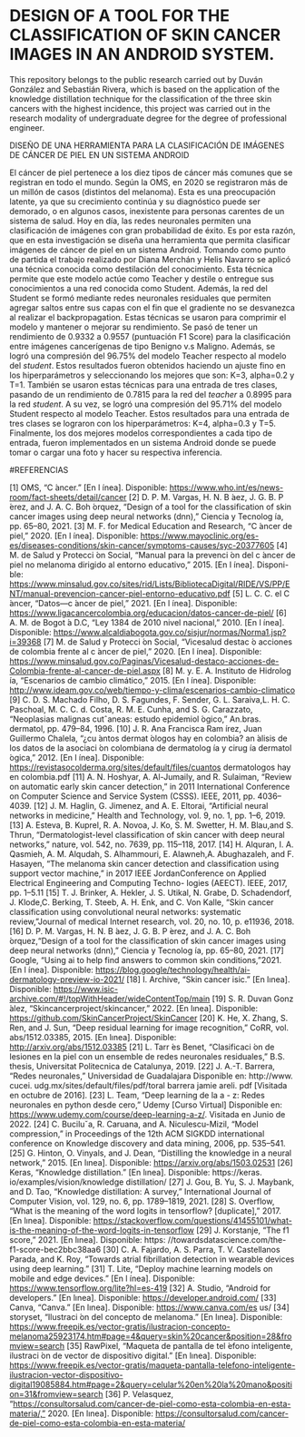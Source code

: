 # DESIGN OF A TOOL FOR THE CLASSIFICATION OF SKIN CANCER IMAGES IN AN ANDROID SYSTEM.

This repository belongs to the public research carried out by Duván González and Sebastián Rivera, which is based on the application of the knowledge distillation technique for the classification of the three skin cancers with the highest incidence, this project was carried out in the research modality of undergraduate degree for the degree of professional engineer.

DISEÑO DE UNA HERRAMIENTA PARA LA CLASIFICACIÓN DE IMÁGENES DE CÁNCER DE PIEL EN UN SISTEMA ANDROID

El cáncer de piel pertenece a los diez tipos de cáncer más comunes que se registran en todo el mundo. Según la OMS, en 2020 se registraron más de un millón de casos (distintos del melanoma). Esta es una preocupación latente, ya que su crecimiento continúa y su diagnóstico puede ser demorado, o en algunos casos, inexistente para personas carentes de un sistema de salud. Hoy en día, las redes neuronales permiten una clasificación de imágenes con gran probabilidad de éxito. Es por esta razón, que en esta investigación se diseña una herramienta que permita clasificar imágenes de cáncer de piel en un sistema Android. Tomando como punto de partida el trabajo realizado por Diana Merchán y Helis Navarro se aplicó una técnica conocida como destilación del conocimiento. Esta técnica permite que este modelo actúe como Teacher y destile o entregue sus conocimientos a una red conocida como Student. Además, la red del Student se formó mediante redes neuronales residuales que permiten agregar saltos entre sus capas con el fin que el gradiente no se desvanezca al realizar el backpropagation. Estas técnicas se usaron para comprimir el modelo y mantener o mejorar su rendimiento. Se pasó de tener un rendimiento de 0.9332 a 0.9557 (puntuación F1 Score) para la clasificación entre imágenes cancerígenas de tipo Benigno v.s Maligno. Además, se logró una compresión del 96.75\% del modelo Teacher respecto al modelo del $student$. Estos resultados fueron obtenidos haciendo un ajuste fino en los hiperparámetros y seleccionando los mejores que son: K=3, alpha=0.2 y T=1. También se usaron estas técnicas para una entrada de tres clases, pasando de un rendimiento de 0.7815 para la red del $teacher$ a 0.8995 para la red $student$. A su vez, se logró una compresión del 95.71\% del modelo Student respecto al modelo Teacher. Estos resultados para una entrada de tres clases se lograron con los hiperparámetros: K=4, alpha=0.3 y T=5. Finalmente, los dos mejores modelos correspondientes a cada tipo de entrada, fueron implementados en un sistema Android donde se puede tomar o cargar una foto y hacer su respectiva inferencia.


#REFERENCIAS

[1] OMS, “C ́ancer.” [En l ́ınea]. Disponible: https://www.who.int/es/news-room/fact-sheets/detail/cancer
[2] D. P. M. Vargas, H. N. B ́aez, J. G. B. P ́erez, and J. A. C. Boh ́orquez, “Design of a tool for the classification of skin cancer images using deep
neural networks (dnn),” Ciencia y Tecnolog ́ıa, pp. 65–80, 2021.
[3] M. F. for Medical Education and Research, “C ́ancer de piel,” 2020. [En l ́ınea]. Disponible: https://www.mayoclinic.org/es-es/diseases-conditions/skin-cancer/symptoms-causes/syc-20377605
[4] M. de Salud y Protecci ́on Social, “Manual para la prevenci ́on del c ́ancer de piel no melanoma dirigido al entorno educativo,” 2015. [En l ́ınea]. Disponi-
ble: https://www.minsalud.gov.co/sites/rid/Lists/BibliotecaDigital/RIDE/VS/PP/ENT/manual-prevencion-cancer-piel-entorno-educativo.pdf
[5] L. C. C. el C ́ancer, “Datos—c ́ancer de piel,” 2021. [En l ́ınea]. Disponible: https://www.ligacancercolombia.org/educacion/datos-cancer-de-piel/
[6] A. M. de Bogot ́a D.C, “Ley 1384 de 2010 nivel nacional,” 2010. [En l ́ınea]. Disponible: https://www.alcaldiabogota.gov.co/sisjur/normas/Norma1.jsp?i=39368
[7] M. de Salud y Protecci ́on Social, “Vicesalud destac ́o acciones de colombia frente al c ́ancer de piel,” 2020. [En l ́ınea]. Disponible: https://www.minsalud.gov.co/Paginas/Vicesalud-destaco-acciones-de-Colombia-frente-al-cancer-de-piel.aspx
[8] M. y. E. A. Instituto de Hidrolog ́ıa, “Escenarios de cambio climático,” 2015. [En l ́ınea]. Disponible: http://www.ideam.gov.co/web/tiempo-y-clima/escenarios-cambio-climatico
[9] C. D. S. Machado Filho, D. S. Fagundes, F. Sender, G. L. Saraiva,L. H. C. Paschoal, M. C. C. d. Costa, R. M. E. Cunha, and S. G.
Carazzato, “Neoplasias malignas cutˆaneas: estudo epidemiol ́ogico,” An.bras. dermatol, pp. 479–84, 1996.
[10] J. R. Ana Francisca Ram ́ırez, Juan Guillermo Chalela, “¿cu ́antos dermat ́ologos hay en colombia? an ́alisis de los datos de la
asociaci ́on colombiana de dermatolog ́ıa y cirug ́ıa dermatol ́ogica,” 2012. [En l ́ınea]. Disponible: https://revistasocolderma.org/sites/default/files/cuantos dermatologos hay en colombia.pdf
[11] A. N. Hoshyar, A. Al-Jumaily, and R. Sulaiman, “Review on automatic early skin cancer detection,” in 2011 International Conference on
Computer Science and Service System (CSSS). IEEE, 2011, pp. 4036–4039.
[12] J. M. Haglin, G. Jimenez, and A. E. Eltorai, “Artificial neural networks in medicine,” Health and Technology, vol. 9, no. 1, pp. 1–6, 2019.
[13] A. Esteva, B. Kuprel, R. A. Novoa, J. Ko, S. M. Swetter, H. M. Blau,and S. Thrun, “Dermatologist-level classification of skin cancer with
deep neural networks,” nature, vol. 542, no. 7639, pp. 115–118, 2017.
[14] H. Alquran, I. A. Qasmieh, A. M. Alqudah, S. Alhammouri, E. Alawneh,A. Abughazaleh, and F. Hasayen, “The melanoma skin cancer detection
and classification using support vector machine,” in 2017 IEEE JordanConference on Applied Electrical Engineering and Computing Techno-
logies (AEECT). IEEE, 2017, pp. 1–5.11
[15] T. J. Brinker, A. Hekler, J. S. Utikal, N. Grabe, D. Schadendorf, J. Klode,C. Berking, T. Steeb, A. H. Enk, and C. Von Kalle, “Skin cancer
classification using convolutional neural networks: systematic review,”Journal of medical Internet research, vol. 20, no. 10, p. e11936, 2018.
[16] D. P. M. Vargas, H. N. B ́aez, J. G. B. P ́erez, and J. A. C. Boh ́orquez,“Design of a tool for the classification of skin cancer images using deep
neural networks (dnn),” Ciencia y Tecnolog ́ıa, pp. 65–80, 2021.
[17] Google, “Using ai to help find answers to common skin conditions,”2021. [En l ́ınea]. Disponible: https://blog.google/technology/health/ai-dermatology-preview-io-2021/
[18] I. Archive, “Skin cancer isic.” [En lınea]. Disponible: https://www.isic-archive.com/#!/topWithHeader/wideContentTop/main
[19] S. R. Duvan Gonz ́alez, “Skincancerproject/skincancer,” 2022. [En lınea]. Disponible: https://github.com/SkinCancerProject/SkinCancer
[20] K. He, X. Zhang, S. Ren, and J. Sun, “Deep residual learning for image recognition,” CoRR, vol. abs/1512.03385, 2015. [En lınea]. Disponible:
http://arxiv.org/abs/1512.03385
[21] L. Tarr ́es Benet, “Clasificaci ́on de lesiones en la piel con un ensemble de redes neuronales residuales,” B.S. thesis, Universitat Politecnica de
Catalunya, 2019.
[22] J. A.-T. Barrera, “Redes neuronales,” Universidad de Guadalajara Disponible en: http://www. cucei. udg.mx/sites/default/files/pdf/toral barrera jamie areli. pdf [Visitada en octubre de 2016].
[23] L. Team, “Deep learning de la a - z: Redes neuronales en python desde cero,” Udemy [Curso Virtual] Disponible en: https://www.udemy.com/course/deep-learning-a-z/. Visitada en Junio de 2022.
[24] C. Buciluˇa, R. Caruana, and A. Niculescu-Mizil, “Model compression,” in Proceedings of the 12th ACM SIGKDD international conference on
Knowledge discovery and data mining, 2006, pp. 535–541.
[25] G. Hinton, O. Vinyals, and J. Dean, “Distilling the knowledge in a neural network,” 2015. [En lınea]. Disponible: https://arxiv.org/abs/1503.02531
[26] Keras, “Knowledge distillation.” [En lınea]. Disponible: https://keras. io/examples/vision/knowledge distillation/
[27] J. Gou, B. Yu, S. J. Maybank, and D. Tao, “Knowledge distillation: A survey,” International Journal of Computer Vision, vol. 129, no. 6, pp.
1789–1819, 2021. 
[28] S. Overflow, “What is the meaning of the word logits in tensorflow? [duplicate],” 2017. [En lınea]. Disponible: https://stackoverflow.com/questions/41455101/what-is-the-meaning-of-the-word-logits-in-tensorflow
[29] J. Korstanje, “The f1 score,” 2021. [En lınea]. Disponible: https: //towardsdatascience.com/the-f1-score-bec2bbc38aa6
[30] C. A. Fajardo, A. S. Parra, T. V. Castellanos Parada, and K. Roy, “Towards atrial fibrillation detection in wearable devices using deep
learning.”
[31] T. Lite, “Deploy machine learning models on mobile and edge devices.” [En l ́ınea]. Disponible: https://www.tensorflow.org/lite?hl=es-419
[32] A. Studio, “Android for developers.” [En lınea]. Disponible: https://developer.android.com/
[33] Canva, “Canva.” [En lınea]. Disponible: https://www.canva.com/es us/
[34] storyset, “Ilustraci ́on del concepto de melanoma.” [En lınea]. Disponible: https://www.freepik.es/vector-gratis/ilustracion-concepto-melanoma25923174.htm#page=4&query=skin%20cancer&position=28&fromview=search
[35] RawPixel, “Maqueta de pantalla de tel ́efono inteligente, ilustraci ́on de vector de dispositivo digital.” [En lınea]. Disponible: https://www.freepik.es/vector-gratis/maqueta-pantalla-telefono-inteligente-ilustracion-vector-dispositivo-digital19085884.htm#page=2&query=celular%20en%20la%20mano&position=31&fromview=search
[36] P. Velasquez, “https://consultorsalud.com/cancer-de-piel-como-esta-colombia-en-esta-materia/,” 2020. [En lınea]. Disponible: https://consultorsalud.com/cancer-de-piel-como-esta-colombia-en-esta-materia/


